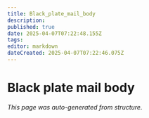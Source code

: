 ```yaml
---
title: Black_plate_mail_body
description: 
published: true
date: 2025-04-07T07:22:48.155Z
tags: 
editor: markdown
dateCreated: 2025-04-07T07:22:46.075Z
---
```


# Black plate mail body

*This page was auto-generated from structure.*